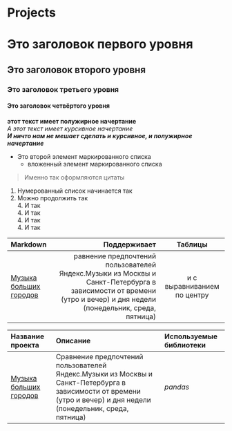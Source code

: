 # Projects  
 # Это заголовок первого уровня  
 ## Это заголовок второго уровня  
 ### Это заголовок третьего уровня  
 #### Это заголовок четвёртого уровня  
 **этот текст имеет полужирное начертание**  
 *А этот текст имеет курсивное начертание*  
 ***И ничто нам не мешает сделать и курсивное, и полужирное начертание***  
 - Это второй элемент маркированного списка  
    - вложенный элемент маркированного списка
>Именно так оформляются цитаты  
1. Нумерованный список начинается так  
2. Можно продолжить так  
    4. И так  
    4. И так  
    4. И так  
    4. И так  


| Markdown         | Поддерживает                    | Таблицы                 |
| :--------------- | ------------------------------: |:-----------------------:|
| [Музыка больших городов](big_cities_music) | равнение предпочтений пользователей Яндекс.Музыки из Москвы и Санкт-Петербурга в зависимости от времени (утро и вечер) и дня недели (понедельник, среда, пятница) | и с выравниванием по центру |


| Название проекта | Описание | Используемые библиотеки |
| :---------------------- | :---------------------- | :---------------------- |
| [Музыка больших городов](big_cities_music) | Сравнение предпочтений пользователей Яндекс.Музыки из Москвы и Санкт-Петербурга в зависимости от времени (утро и вечер) и дня недели (понедельник, среда, пятница)| *pandas* |
